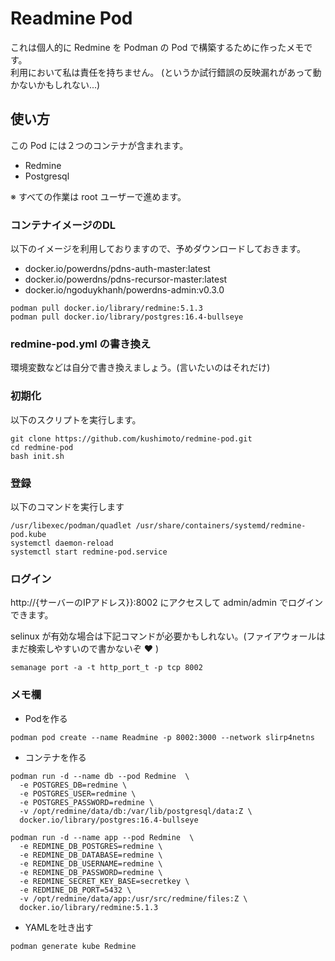 # Readmine Pod

これは個人的に Redmine を Podman の Pod で構築するために作ったメモです。  
利用において私は責任を持ちません。
(というか試行錯誤の反映漏れがあって動かないかもしれない...)

## 使い方

この Pod には２つのコンテナが含まれます。

- Redmine 
- Postgresql

※ すべての作業は root ユーザーで進めます。

### コンテナイメージのDL
以下のイメージを利用しておりますので、予めダウンロードしておきます。

- docker.io/powerdns/pdns-auth-master:latest
- docker.io/powerdns/pdns-recursor-master:latest
- docker.io/ngoduykhanh/powerdns-admin:v0.3.0

```shell
podman pull docker.io/library/redmine:5.1.3
podman pull docker.io/library/postgres:16.4-bullseye
```

### redmine-pod.yml の書き換え

環境変数などは自分で書き換えましょう。(言いたいのはそれだけ)

### 初期化

以下のスクリプトを実行します。

```shell
git clone https://github.com/kushimoto/redmine-pod.git
cd redmine-pod
bash init.sh
```

### 登録

以下のコマンドを実行します

```shell
/usr/libexec/podman/quadlet /usr/share/containers/systemd/redmine-pod.kube 
systemctl daemon-reload
systemctl start redmine-pod.service
```

### ログイン

http://{サーバーのIPアドレス}}:8002 にアクセスして admin/admin でログインできます。

selinux が有効な場合は下記コマンドが必要かもしれない。(ファイアウォールはまだ検索しやすいので書かないぞ :heart: )

```shell
semanage port -a -t http_port_t -p tcp 8002
```

### メモ欄

- Podを作る

```shell
podman pod create --name Readmine -p 8002:3000 --network slirp4netns
```

- コンテナを作る

```shell
podman run -d --name db --pod Redmine  \
  -e POSTGRES_DB=redmine \
  -e POSTGRES_USER=redmine \
  -e POSTGRES_PASSWORD=redmine \
  -v /opt/redmine/data/db:/var/lib/postgresql/data:Z \
  docker.io/library/postgres:16.4-bullseye

podman run -d --name app --pod Redmine  \
  -e REDMINE_DB_POSTGRES=redmine \
  -e REDMINE_DB_DATABASE=redmine \
  -e REDMINE_DB_USERNAME=redmine \
  -e REDMINE_DB_PASSWORD=redmine \
  -e REDMINE_SECRET_KEY_BASE=secretkey \
  -e REDMINE_DB_PORT=5432 \
  -v /opt/redmine/data/app:/usr/src/redmine/files:Z \
  docker.io/library/redmine:5.1.3
```

- YAMLを吐き出す

```shell
podman generate kube Redmine
```
